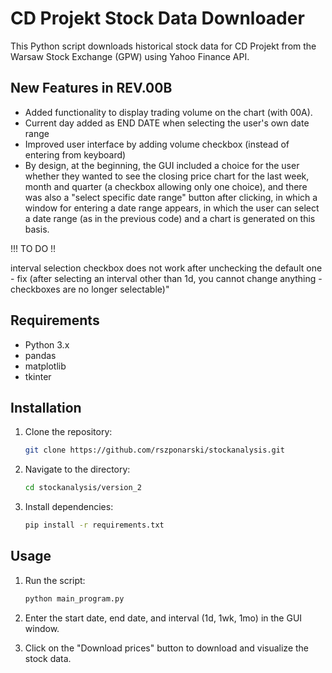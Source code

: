 # CD Projekt Stock Data Downloader

This Python script downloads historical stock data for CD Projekt from the Warsaw Stock Exchange (GPW) using Yahoo Finance API.

## New Features in REV.00B

- Added functionality to display trading volume on the chart (with 00A).
- Current day added as END DATE when selecting the user's own date range
- Improved user interface by adding volume checkbox
(instead of entering from keyboard)
- By design, at the beginning, the GUI included a choice for the user whether
they wanted to see the closing price chart for the last week, month and
quarter (a checkbox allowing only one choice), and there was also a
"select specific date range" button after clicking, in which a window
for entering a date range appears, in which the user can select a date
range (as in the previous code) and a chart is generated on this basis.

 !!! TO DO !!

interval selection checkbox does not work after unchecking
the default one - fix (after selecting an interval other
than 1d, you cannot change anything - checkboxes are no longer selectable)"

## Requirements

- Python 3.x
- pandas
- matplotlib
- tkinter

## Installation

1. Clone the repository:

    ```sh
    git clone https://github.com/rszponarski/stockanalysis.git
    ```

2. Navigate to the directory:

    ```sh
    cd stockanalysis/version_2
    ```

3. Install dependencies:

    ```sh
    pip install -r requirements.txt
    ```

## Usage

1. Run the script:

    ```sh
    python main_program.py
    ```

2. Enter the start date, end date, and interval (1d, 1wk, 1mo) in the GUI window.

3. Click on the "Download prices" button to download and visualize the stock data.

